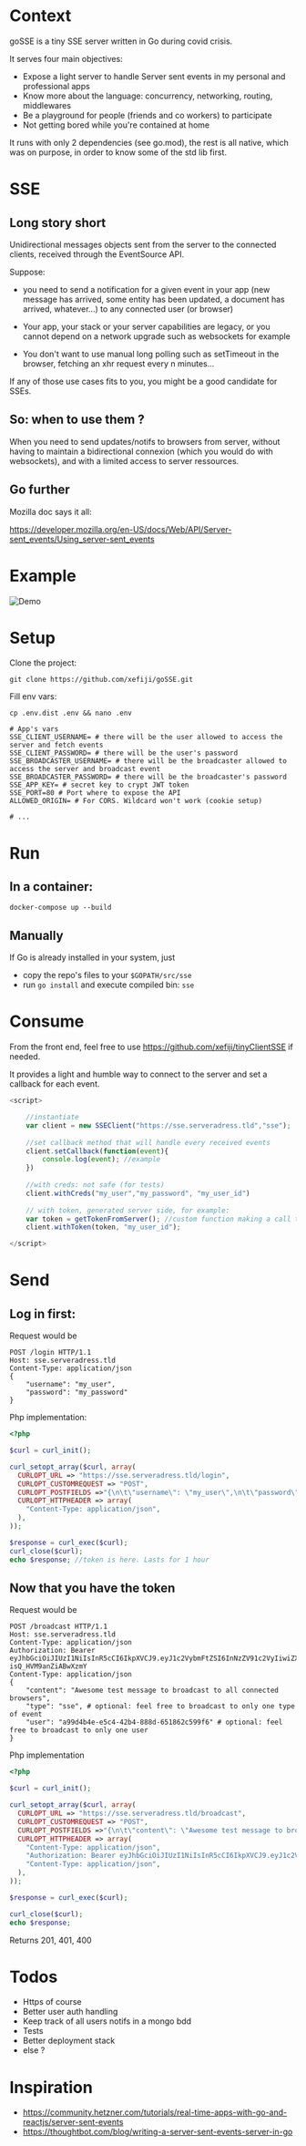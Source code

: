 # Context

goSSE is a tiny SSE server written in Go during covid crisis.

It serves four main objectives:

- Expose a light server to handle Server sent events in my personal and professional apps
- Know more about the language: concurrency, networking, routing, middlewares
- Be a playground for people (friends and co workers) to participate
- Not getting bored while you're contained at home

It runs with only 2 dependencies (see go.mod), the rest is all native, which was on purpose, in order to know some of the std lib first.

# SSE

## Long story short

Unidirectional messages objects sent from the server to the connected clients, received through the EventSource API.

Suppose: 

- you need to send a notification for a given event in your app (new message has arrived, some entity has been updated, a document has arrived, whatever...) to any connected user (or browser)

- Your app, your stack or your server capabilities are legacy, or you cannot depend on a network upgrade such as websockets for example

- You don't want to use manual long polling such as setTimeout in the browser, fetching an xhr request every n minutes...


If any of those use cases fits to you, you might be a good candidate for SSEs.

## So: when to use them ?

When you need to send updates/notifs to browsers from server, without having to maintain a bidirectional connexion (which you would do with websockets), and with a limited access to server ressources.

## Go further

Mozilla doc says it all: 

https://developer.mozilla.org/en-US/docs/Web/API/Server-sent_events/Using_server-sent_events

# Example

![Demo](/sse_demo.gif)

# Setup

Clone the project:

`git clone https://github.com/xefiji/goSSE.git`

Fill env vars:

`cp .env.dist .env && nano .env`

```
# App's vars
SSE_CLIENT_USERNAME= # there will be the user allowed to access the server and fetch events
SSE_CLIENT_PASSWORD= # there will be the user's password
SSE_BROADCASTER_USERNAME= # there will be the broadcaster allowed to access the server and broadcast event
SSE_BROADCASTER_PASSWORD= # there will be the broadcaster's password
SSE_APP_KEY= # secret key to crypt JWT token
SSE_PORT=80 # Port where to expose the API
ALLOWED_ORIGIN= # For CORS. Wildcard won't work (cookie setup)

# ...
```

# Run

## In a container:

`docker-compose up --build`

## Manually

If Go is already installed in your system, just 
- copy the repo's files to your `$GOPATH/src/sse` 
- run `go install` and execute compiled bin: `sse`

# Consume

From the front end, feel free to use https://github.com/xefiji/tinyClientSSE if needed. 

It provides a light and humble way to connect to the server and set a callback for each event.


```js
<script>

    //instantiate
    var client = new SSEClient("https://sse.serveradress.tld","sse");
    
    //set callback method that will handle every received events
    client.setCallback(function(event){
        console.log(event); //example
    })
    
    //with creds: not safe (for tests)
    client.withCreds("my_user","my_password", "my_user_id")
    
    // with token, generated server side, for example:
    var token = getTokenFromServer(); //custom function making a call to your own backend
    client.withToken(token, "my_user_id");

</script>
```

# Send

## Log in first:


Request would be
```
POST /login HTTP/1.1
Host: sse.serveradress.tld
Content-Type: application/json
{
	"username": "my_user",
	"password": "my_password"
}
```

Php implementation:

```php
<?php

$curl = curl_init();

curl_setopt_array($curl, array(
  CURLOPT_URL => "https://sse.serveradress.tld/login",
  CURLOPT_CUSTOMREQUEST => "POST",
  CURLOPT_POSTFIELDS =>"{\n\t\"username\": \"my_user\",\n\t\"password\": \"my_password",
  CURLOPT_HTTPHEADER => array(
    "Content-Type: application/json",    
  ),
));

$response = curl_exec($curl);
curl_close($curl);
echo $response; //token is here. Lasts for 1 hour
```

## Now that you have the token

Request would be

```
POST /broadcast HTTP/1.1
Host: sse.serveradress.tld
Content-Type: application/json
Authorization: Bearer eyJhbGciOiJIUzI1NiIsInR5cCI6IkpXVCJ9.eyJ1c2VybmFtZSI6InNzZV91c2VyIiwiZXhwIjoxNTg2MjcwNjUxfQ.1rJWDePXHjSPMsFOgjTolrr-isQ_HVM9anZiABwXzmY
Content-Type: application/json
{
	"content": "Awesome test message to broadcast to all connected browsers",
	"type": "sse", # optional: feel free to broadcast to only one type of event
	"user": "a99d4b4e-e5c4-42b4-888d-651862c599f6" # optional: feel free to broadcast to only one user
}
```

Php implementation

```php
<?php

$curl = curl_init();

curl_setopt_array($curl, array(
  CURLOPT_URL => "https://sse.serveradress.tld/broadcast",
  CURLOPT_CUSTOMREQUEST => "POST",
  CURLOPT_POSTFIELDS =>"{\n\t\"content\": \"Awesome test message to broadcast to all connected browsers\",\n\t\"type\": \"sse\",\n\t\"user\": \"a99d4b4e-e5c4-42b4-888d-651862c599f6\"\n}",
  CURLOPT_HTTPHEADER => array(
    "Content-Type: application/json",
    "Authorization: Bearer eyJhbGciOiJIUzI1NiIsInR5cCI6IkpXVCJ9.eyJ1c2VybmFtZSI6InNzZV91c2VyIiwiZXhwIjoxNTg2MjcwNjUxfQ.1rJWDePXHjSPMsFOgjTolrr-isQ_HVM9anZiABwXzmY",
    "Content-Type: application/json",
  ),
));

$response = curl_exec($curl);

curl_close($curl);
echo $response;
```

Returns 201, 401, 400

# Todos

- Https of course
- Better user auth handling
- Keep track of all users notifs in a mongo bdd
- Tests
- Better deployment stack
- else ?

# Inspiration

- https://community.hetzner.com/tutorials/real-time-apps-with-go-and-reactjs/server-sent-events
- https://thoughtbot.com/blog/writing-a-server-sent-events-server-in-go
